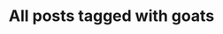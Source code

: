 ---
layout: tag
title: "All posts tagged with goats"
permalink: /weblog/tags/goats/
taxonomy: goats
---